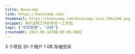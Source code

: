 ```yaml
---
title: Basecamp
link: https://basecamp.com/
thumbnail: https://basecamp.com/basecamp-icon-196x196.png
snippet: 用于远程工作的多合一工具包。
tags: ["项目管理", "远程"]
createdAt: 2021-06-18T00:00:00.000Z
---
```

3 个项目
20 个用户
1 GB 存储空间